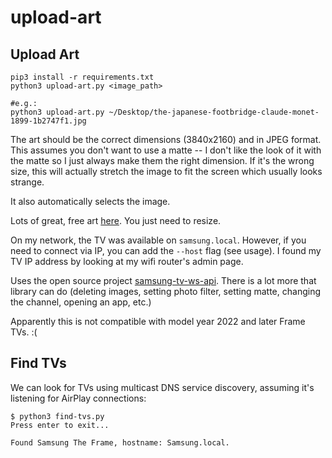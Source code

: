 # upload-art

## Upload Art

```
pip3 install -r requirements.txt
python3 upload-art.py <image_path>

#e.g.:
python3 upload-art.py ~/Desktop/the-japanese-footbridge-claude-monet-1899-1b2747f1.jpg
```

The art should be the correct dimensions (3840x2160) and in JPEG format. This assumes you don't want to use a matte -- I
don't like the look of it with the matte so I just always make them the right dimension. If it's the wrong size, this 
will actually stretch the image to fit the screen which usually looks strange.

It also automatically selects the image.

Lots of great, free art [here](https://useum.org/download-artworks). You just need to resize.

On my network, the TV was available on `samsung.local`. However, if you need to connect via IP, you can add the `--host` 
flag (see usage). I found my TV IP address by looking at my wifi router's admin page.

Uses the open source project [samsung-tv-ws-api](https://github.com/xchwarze/samsung-tv-ws-api/). There is a lot more 
that library can do (deleting images, setting photo filter, setting matte, changing the channel, opening an app, etc.)

Apparently this is not compatible with model year 2022 and later Frame TVs. :( 

## Find TVs

We can look for TVs using multicast DNS service discovery, assuming it's listening for AirPlay connections:

```
$ python3 find-tvs.py
Press enter to exit...

Found Samsung The Frame, hostname: Samsung.local.
```
